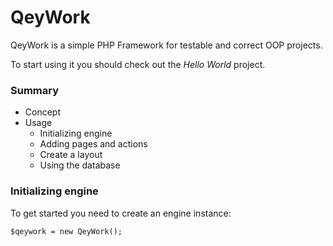 # QeyWork #

QeyWork is a simple PHP Framework for testable and correct OOP projects. 

To start using it you should check out the *Hello World* project.

### Summary ###

* Concept
* Usage
    - Initializing engine
    - Adding pages and actions
    - Create a layout
    - Using the database

### Initializing engine ###

To get started you need to create an engine instance:

```
$qeywork = new QeyWork();
```

